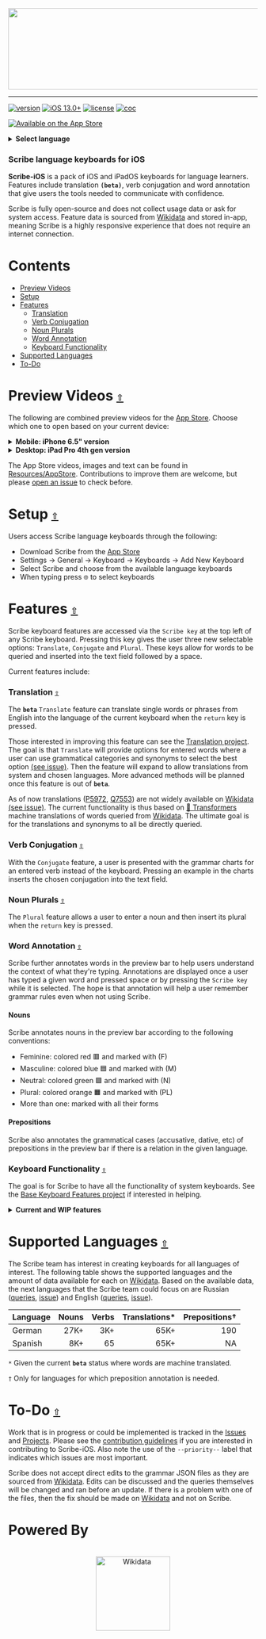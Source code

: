 <div align="center">
  <a href="https://github.com/scribe-org/Scribe-iOS"><img src="https://github.com/scribe-org/Scribe-iOS/blob/main/Resources/Scribe/Scribe-iOS_logo_transparent.png" width=624 height=164></a>
</div>

---

[![version](https://img.shields.io/github/v/release/scribe-org/Scribe-iOS?color=%2300550&sort=semver)](https://github.com/scribe-org/Scribe-iOS/releases/)
[![iOS 13.0+](https://img.shields.io/badge/iOS-13.0%2B-blue.svg)](https://apps.apple.com/app/scribe-language-keyboards/id1596613886)
[![license](https://img.shields.io/github/license/scribe-org/Scribe-iOS.svg)](https://github.com/scribe-org/Scribe-iOS/blob/main/LICENSE.txt)
[![coc](https://img.shields.io/badge/coc-Contributor%20Covenant-ff69b4.svg)](https://github.com/scribe-org/Scribe-iOS/blob/main/.github/CODE_OF_CONDUCT.md)

[![Available on the App Store](http://cl.ly/WouG/Download_on_the_App_Store_Badge_US-UK_135x40.svg)](https://apps.apple.com/app/scribe-language-keyboards/id1596613886)

<details><summary><strong>Select language</strong></summary>
<p>

- English
- [Deutsch](https://github.com/scribe-org/Scribe-iOS/blob/main/Readmes/README.de.md)
- [Español](https://github.com/scribe-org/Scribe-iOS/blob/main/Readmes/README.es.md)

</p>
</details>

### Scribe language keyboards for iOS

**Scribe-iOS** is a pack of iOS and iPadOS keyboards for language learners. Features include translation **`(beta)`**, verb conjugation and word annotation that give users the tools needed to communicate with confidence.

Scribe is fully open-source and does not collect usage data or ask for system access. Feature data is sourced from [Wikidata](https://www.wikidata.org/) and stored in-app, meaning Scribe is a highly responsive experience that does not require an internet connection.

# **Contents**<a id="contents"></a>

- [Preview Videos](#preview-videos)
- [Setup](#setup)
- [Features](#features)
  - [Translation](#translation)
  - [Verb Conjugation](#verb-conjugation)
  - [Noun Plurals](#noun-plurals)
  - [Word Annotation](#word-annotation)
  - [Keyboard Functionality](#keyboard-functionality)
- [Supported Languages](#supported-languages)
- [To-Do](#to-do)

# Preview Videos [`⇧`](#contents) <a id="preview-videos"></a>

The following are combined preview videos for the [App Store](https://apps.apple.com/app/scribe-language-keyboards/id1596613886). Choose which one to open based on your current device:

<details><summary><strong>Mobile: iPhone 6.5" version</strong></summary>
<p>

https://user-images.githubusercontent.com/24387426/143763293-439fe6c8-e417-4f76-9a32-cedecc057490.mov

</p>
</details>

<details><summary><strong>Desktop: iPad Pro 4th gen version</strong></summary>
<p>

https://user-images.githubusercontent.com/24387426/143763680-16931dda-0d5e-4029-b1a9-f293bc1f1bba.mp4

</p>
</details>

The App Store videos, images and text can be found in [Resources/AppStore](https://github.com/scribe-org/Scribe-iOS/blob/main/Resources/AppStore/). Contributions to improve them are welcome, but please [open an issue](https://github.com/scribe-org/Scribe-iOS/issues/new) to check before.

# Setup [`⇧`](#contents) <a id="setup"></a>

Users access Scribe language keyboards through the following:

- Download Scribe from the [App Store](https://apps.apple.com/app/scribe-language-keyboards/id1596613886)
- Settings -> General -> Keyboard -> Keyboards -> Add New Keyboard
- Select Scribe and choose from the available language keyboards
- When typing press `🌐` to select keyboards

# Features [`⇧`](#contents) <a id="features"></a>

Scribe keyboard features are accessed via the `Scribe key` at the top left of any Scribe keyboard. Pressing this key gives the user three new selectable options: `Translate`, `Conjugate` and `Plural`. These keys allow for words to be queried and inserted into the text field followed by a space.

Current features include:

### Translation [`⇧`](#contents) <a id="translation"></a>

The **`beta`** `Translate` feature can translate single words or phrases from English into the language of the current keyboard when the `return` key is pressed.

Those interested in improving this feature can see the [Translation project](https://github.com/scribe-org/Scribe-iOS/projects/1). The goal is that `Translate` will provide options for entered words where a user can use grammatical categories and synonyms to select the best option [(see issue)](https://github.com/scribe-org/Scribe-iOS/issues/49). Then the feature will expand to allow translations from system and chosen languages. More advanced methods will be planned once this feature is out of **`beta`**.

As of now translations ([P5972](https://www.wikidata.org/wiki/Property:P5972), [Q7553](https://www.wikidata.org/wiki/Q7553)) are not widely available on [Wikidata](https://www.wikidata.org/) [(see issue)](https://github.com/scribe-org/Scribe-iOS/issues/40). The current functionality is thus based on [🤗 Transformers](https://github.com/huggingface/transformers) machine translations of words queried from [Wikidata](https://www.wikidata.org/). The ultimate goal is for the translations and synonyms to all be directly queried.

### Verb Conjugation [`⇧`](#contents) <a id="verb-conjugation"></a>

With the `Conjugate` feature, a user is presented with the grammar charts for an entered verb instead of the keyboard. Pressing an example in the charts inserts the chosen conjugation into the text field.

### Noun Plurals [`⇧`](#contents) <a id="noun-plurals"></a>

The `Plural` feature allows a user to enter a noun and then insert its plural when the `return` key is pressed.

### Word Annotation [`⇧`](#contents) <a id="word-annotation"></a>

Scribe further annotates words in the preview bar to help users understand the context of what they're typing. Annotations are displayed once a user has typed a given word and pressed space or by pressing the `Scribe key` while it is selected. The hope is that annotation will help a user remember grammar rules even when not using Scribe.

#### Nouns

Scribe annotates nouns in the preview bar according to the following conventions:

- Feminine: colored red 🟥 and marked with (F)
- Masculine: colored blue 🟦 and marked with (M)
- Neutral: colored green 🟩 and marked with (N)
- Plural: colored orange 🟧 and marked with (PL)
- More than one: marked with all their forms

#### Prepositions

Scribe also annotates the grammatical cases (accusative, dative, etc) of prepositions in the preview bar if there is a relation in the given language.

### Keyboard Functionality [`⇧`](#contents) <a id="keyboard-functionality"></a>

The goal is for Scribe to have all the functionality of system keyboards. See the [Base Keyboard Features project](https://github.com/scribe-org/Scribe-iOS/projects/6) if interested in helping.

<details><summary><strong>Current and WIP features</strong></summary>
<p>

- iPhone and iPad support
- Dynamic layouts for cross-device performance
- Portrait and landscape modes
- Dark mode compatibility
- Auto-capitalization following `.`, `?` and `!`
- The double space period shortcut
- Typing `'` returns to the alphabetic keyboard
- Typing `,`, `?` or `!` and then `space` returns to the alphabetic keyboards
- Hold-to-select characters [(WIP - see project)](https://github.com/scribe-org/Scribe-iOS/projects/2)

</p>
</details>

# Supported Languages [`⇧`](#contents) <a id="supported-languages"></a>

The Scribe team has interest in creating keyboards for all languages of interest. The following table shows the supported languages and the amount of data available for each on [Wikidata](https://www.wikidata.org/). Based on the available data, the next languages that the Scribe team could focus on are Russian ([queries](https://github.com/scribe-org/Scribe-iOS/blob/main/Data/Russian/), [issue](https://github.com/scribe-org/Scribe-iOS/issues/6)) and English ([queries](https://github.com/scribe-org/Scribe-iOS/blob/main/Data/English/), [issue](https://github.com/scribe-org/Scribe-iOS/issues/7)).

| Language | Nouns | Verbs | Translations\* | Prepositions† |
| :------- | ----: | ----: | -------------: | ------------: |
| German   |  27K+ |   3K+ |           65K+ |           190 |
| Spanish  |   8K+ |    65 |           65K+ |            NA |

`*` Given the current **`beta`** status where words are machine translated.

`†` Only for languages for which preposition annotation is needed.

# To-Do [`⇧`](#contents) <a id="to-do"></a>

Work that is in progress or could be implemented is tracked in the [Issues](https://github.com/scribe-org/Scribe-iOS/issues) and [Projects](https://github.com/scribe-org/Scribe-iOS/projects). Please see the [contribution guidelines](https://github.com/scribe-org/Scribe-iOS/blob/main/.github/CONTRIBUTING.md) if you are interested in contributing to Scribe-iOS. Also note the use of the `--priority--` label that indicates which issues are most important.

Scribe does not accept direct edits to the grammar JSON files as they are sourced from [Wikidata](https://www.wikidata.org/). Edits can be discussed and the queries themselves will be changed and ran before an update. If there is a problem with one of the files, then the fix should be made on [Wikidata](https://www.wikidata.org/) and not on Scribe.

# Powered By

<div align="center">
  <br>
  <a href="https://www.wikidata.org/"><img height="150" src="https://github.com/scribe-org/Scribe-iOS/blob/main/Resources/GitHub/Images/wikidata_logo.png" alt="Wikidata"></a>
  <br>
</div>
